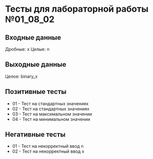 # Тесты для лабораторной работы №01_08_02

## Входные данные
Дробные: x
Целые: n

## Выходные данные
Целое: binary_x

## Позитивные тесты
- 01 - Тест на стандартных значениях
- 02 - Тест на стандартных значениях
- 03 - Тест на максимальном значении
- 04 - Тест на минимальном значении

## Негативные тесты
- 01 - Тест на некорректный ввод n
- 02 - Тест на некорректный ввод x